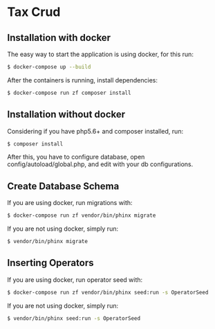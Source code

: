 # Tax Crud

## Installation with docker

The easy way to start the application is using docker, for this run:

```bash
$ docker-compose up --build
```

After the containers is running, install dependencies:

```bash
$ docker-compose run zf composer install
```

## Installation without docker

Considering if you have php5.6+ and composer installed, run:

```bash
$ composer install
```

After this, you have to configure database, open config/autoload/global.php, 
and edit with your db configurations.

## Create Database Schema

If you are using docker, run migrations with:

```bash
$ docker-compose run zf vendor/bin/phinx migrate
```

If you are not using docker, simply run:

```bash
$ vendor/bin/phinx migrate
```

## Inserting Operators

If you are using docker, run operator seed with:

```bash
$ docker-compose run zf vendor/bin/phinx seed:run -s OperatorSeed
```

If you are not using docker, simply run:

```bash
$ vendor/bin/phinx seed:run -s OperatorSeed
```

